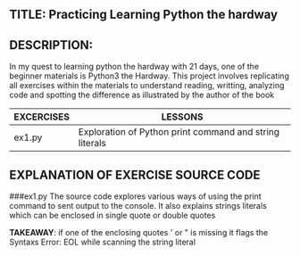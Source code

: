 ## TITLE: Practicing Learning Python the hardway

## DESCRIPTION:
In my quest to learning python the hardway with 21 days, one of the beginner materials is Python3 the Hardway.
This project involves replicating all exercises within the materials to understand reading, writting, analyzing code and spotting the difference as illustrated by the author of the book

| EXCERCISES | LESSONS |
|------------|----------|
|ex1.py|Exploration of Python print command and string literals|

## EXPLANATION OF EXERCISE SOURCE CODE

###ex1.py
The source code explores various ways of using the print command to sent output to the console.
It also explains strings literals which can be enclosed in single quote or double quotes

**TAKEAWAY**: if one of the enclosing quotes ' or " is missing it flags the Syntaxs Error: EOL while scanning the string literal